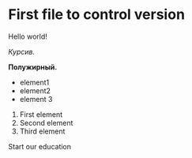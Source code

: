 # First file to control version
Hello world!


*Курсив.*

**Полужирный.**

* element1
* element2
* element 3

1. First element
2. Second element
3. Third element

Start our education
